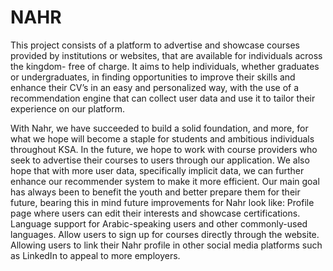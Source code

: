 # NAHR

This project consists of a platform to advertise and showcase courses provided by institutions or websites, that are available for individuals across the kingdom- free of charge. It aims to help individuals, whether graduates or undergraduates, in finding opportunities to improve their skills and enhance their CV’s in an easy and personalized way, with the use of a recommendation engine that can collect user data and use it to tailor their experience on our platform. 

With Nahr, we have succeeded to build a solid foundation, and more, for what we hope will become a staple for students and ambitious individuals throughout KSA. In the future, we hope to work with course providers who seek to advertise their courses to users through our application. We also hope that with more user data, specifically implicit data, we can further enhance our recommender system to make it more efficient. Our main goal has always been to benefit the youth and better prepare them for their future, bearing this in mind future improvements for Nahr look like:
Profile page where users can edit their interests and showcase certifications.
Language support for Arabic-speaking users and other commonly-used languages.
Allow users to sign up for courses directly through the website. 
Allowing users to link their Nahr profile in other social media platforms such as LinkedIn to appeal to more employers.
